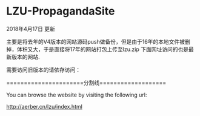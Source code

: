 # LZU-PropagandaSite

2018年4月17日 更新

主要是将去年的V4版本的网站源码push做备份，但是由于16年的本地文件被删掉，体积又大，于是直接将17年的网站打包上传至lzu.zip
下面网址访问的也是最新版本的网站.

需要访问旧版本的请依存访问：


======================分割线===================

You can browse the website by visiting the following url:

http://aerber.cn/lzu/index.html
